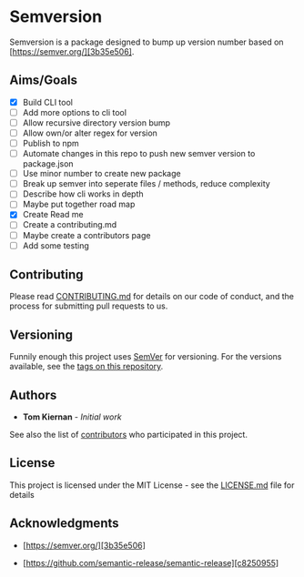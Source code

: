 # Semversion

Semversion is a package designed to bump up version number based on [https://semver.org/][3b35e506].

  [3b35e506]: "https://semver.org/"

## Aims/Goals

- [x] Build CLI tool
- [ ] Add more options to cli tool
- [ ] Allow recursive directory version bump
- [ ] Allow own/or alter regex for version
- [ ] Publish to npm
- [ ] Automate changes in this repo to push new semver version to package.json
- [ ] Use minor number to create new package
- [ ] Break up semver into seperate files / methods, reduce complexity
- [ ] Describe how cli works in depth
- [ ] Maybe put together road map
- [x] Create Read me
- [ ] Create a contributing.md
- [ ] Maybe create a contributors page
- [ ] Add some testing

## Contributing

Please read [CONTRIBUTING.md](https://gist.github.com/PurpleBooth/b24679402957c63ec426) for details on our code of conduct, and the process for submitting pull requests to us.

## Versioning

Funnily enough this project uses [SemVer](http://semver.org/) for versioning. For the versions available, see the [tags on this repository](https://github.com/tomkiernan120/semversion/tags). 

## Authors

* **Tom Kiernan** - *Initial work*

See also the list of [contributors](https://github.com/your/project/contributors) who participated in this project.

## License

This project is licensed under the MIT License - see the [LICENSE.md](LICENSE.md) file for details

## Acknowledgments

* [https://semver.org/][3b35e506]
* [https://github.com/semantic-release/semantic-release][c8250955]

  [c8250955]: https://github.com/semantic-release/semantic-release "https://github.com/semantic-release/semantic-release"

